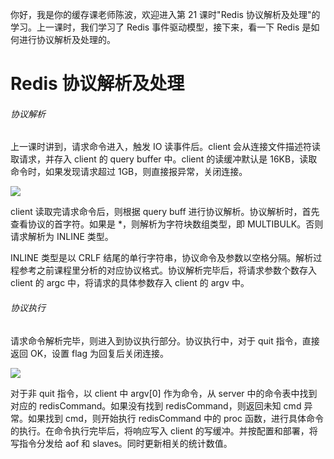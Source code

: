 你好，我是你的缓存课老师陈波，欢迎进入第 21 课时"Redis 协议解析及处理"的学习。上一课时，我们学习了 Redis 事件驱动模型，接下来，看一下 Redis 是如何进行协议解析及处理的。

Redis 协议解析及处理
=============

###### 协议解析

上一课时讲到，请求命令进入，触发 IO 读事件后。client 会从连接文件描述符读取请求，并存入 client 的 query buffer 中。client 的读缓冲默认是 16KB，读取命令时，如果发现请求超过 1GB，则直接报异常，关闭连接。

![](http://s0.lgstatic.com/i/image2/M01/A1/20/CgoB5l236leAQe3lAACYuua9lLs344.png)

client 读取完请求命令后，则根据 query buff 进行协议解析。协议解析时，首先查看协议的首字符。如果是 \*，则解析为字符块数组类型，即 MULTIBULK。否则请求解析为 INLINE 类型。

INLINE 类型是以 CRLF 结尾的单行字符串，协议命令及参数以空格分隔。解析过程参考之前课程里分析的对应协议格式。协议解析完毕后，将请求参数个数存入 client 的 argc 中，将请求的具体参数存入 client 的 argv 中。

###### 协议执行

请求命令解析完毕，则进入到协议执行部分。协议执行中，对于 quit 指令，直接返回 OK，设置 flag 为回复后关闭连接。

![](http://s0.lgstatic.com/i/image2/M01/A1/40/CgotOV236liAP-kPAAC0HQZ_GbA559.png)

对于非 quit 指令，以 client 中 argv\[0\] 作为命令，从 server 中的命令表中找到对应的 redisCommand。如果没有找到 redisCommand，则返回未知 cmd 异常。如果找到 cmd，则开始执行 redisCommand 中的 proc 函数，进行具体命令的执行。在命令执行完毕后，将响应写入 client 的写缓冲。并按配置和部署，将写指令分发给 aof 和 slaves。同时更新相关的统计数值。
